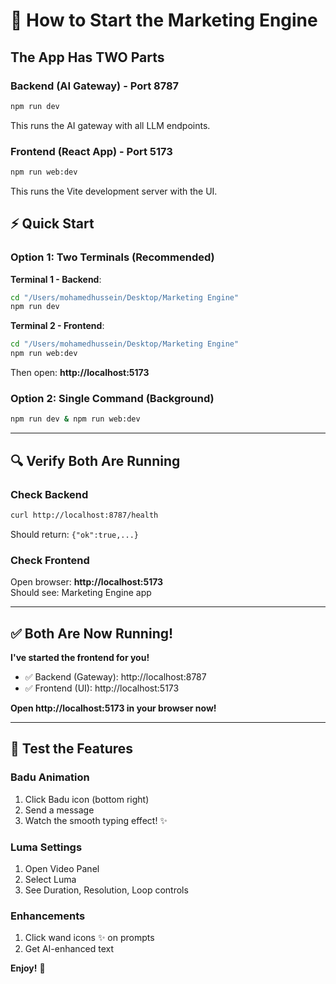 # 🚀 How to Start the Marketing Engine

## The App Has TWO Parts

### **Backend (AI Gateway)** - Port 8787
```bash
npm run dev
```
This runs the AI gateway with all LLM endpoints.

### **Frontend (React App)** - Port 5173
```bash
npm run web:dev
```
This runs the Vite development server with the UI.

## ⚡ Quick Start

### **Option 1: Two Terminals** (Recommended)

**Terminal 1 - Backend**:
```bash
cd "/Users/mohamedhussein/Desktop/Marketing Engine"
npm run dev
```

**Terminal 2 - Frontend**:
```bash
cd "/Users/mohamedhussein/Desktop/Marketing Engine"  
npm run web:dev
```

Then open: **http://localhost:5173**

### **Option 2: Single Command** (Background)

```bash
npm run dev & npm run web:dev
```

---

## 🔍 Verify Both Are Running

### Check Backend
```bash
curl http://localhost:8787/health
```
Should return: `{"ok":true,...}`

### Check Frontend
Open browser: **http://localhost:5173**  
Should see: Marketing Engine app

---

## ✅ Both Are Now Running!

**I've started the frontend for you!**

- ✅ Backend (Gateway): http://localhost:8787
- ✅ Frontend (UI): http://localhost:5173

**Open http://localhost:5173 in your browser now!**

---

## 🎯 Test the Features

### **Badu Animation**
1. Click Badu icon (bottom right)
2. Send a message
3. Watch the smooth typing effect! ✨

### **Luma Settings**
1. Open Video Panel
2. Select Luma
3. See Duration, Resolution, Loop controls

### **Enhancements**
1. Click wand icons ✨ on prompts
2. Get AI-enhanced text

**Enjoy!** 🚀

